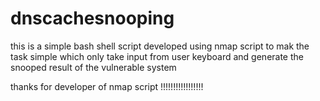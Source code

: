# dnscachesnooping
this is a simple bash shell script developed using nmap script to mak the task simple which only take input from user keyboard and generate the snooped result of the vulnerable system 

thanks for developer of nmap script !!!!!!!!!!!!!!!!!
